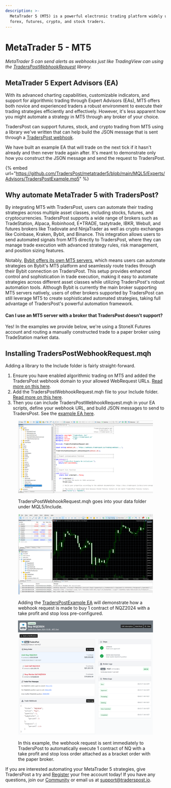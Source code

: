 ```yaml
---
description: >-
  MetaTrader 5 (MT5) is a powerful electronic trading platform widely used by
  forex, futures, crypto, and stock traders.
---
```


# MetaTrader 5 - MT5

_MetaTrader 5 can send alerts as webhooks just like TradingView can using the_ [_TradersPostWebhookRequest_](https://github.com/TradersPost/metatrader5) _library._&#x20;

## MetaTrader 5 Expert Advisors (EA)

With its advanced charting capabilities, customizable indicators, and support for algorithmic trading through Expert Advisors (EAs), MT5 offers both novice and experienced traders a robust environment to execute their trading strategies efficiently and effectively. However, it's less apparent how you might automate a strategy in MT5 through any broker of your choice.

TradersPost can support futures, stock, and crypto trading from MT5 using a library we've written that can help build the JSON message that is sent through a [TradersPost webhook](../core-concepts/webhooks.md).

We have built an example EA that will trade on the next tick if it hasn't already and then never trade again after. It's meant to demonstrate only how you construct the JSON message and send the request to TradersPost.&#x20;

{% embed url="https://github.com/TradersPost/metatrader5/blob/main/MQL5/Experts/Advisors/TradersPostExample.mq5" %}

## Why automate MetaTrader 5 with TradersPost?

By integrating MT5 with TradersPost, users can automate their trading strategies across multiple asset classes, including stocks, futures, and cryptocurrencies. TradersPost supports a wide range of brokers such as TradeStation, Alpaca, Robinhood, E\*TRADE, tastytrade, IBKR, Webull, and futures brokers like Tradovate and NinjaTrader as well as crypto exchanges like Coinbase, Kraken, Bybit, and Binance. This integration allows users to send automated signals from MT5 directly to TradersPost, where they can manage trade execution with advanced strategy rules, risk management, and position sizing features.

Notably, [Bybit offers its own MT5 servers](https://www.bybit.com/future-activity/en/mt5), which means users can automate strategies on Bybit's MT5 platform and seamlessly route trades through their Bybit connection on TradersPost. This setup provides enhanced control and sophistication in trade execution, making it easy to automate strategies across different asset classes while utilizing TradersPost's robust automation tools. Although Bybit is currently the main broker supporting MT5 servers natively, users of other brokers supported by TradersPost can still leverage MT5 to create sophisticated automated strategies, taking full advantage of TradersPost's powerful automation framework.

#### Can I use an MT5 server with a broker that TradersPost doesn't support?

Yes! In the examples we provide below, we're using a StoneX Futures account and routing a manually constructed trade to a paper broker using TradeStation market data.

## Installing TradersPostWebhookRequest.mqh

Adding a library to the Include folder is fairly straight-forward.&#x20;

1. Ensure you have enabled algorithmic trading on MT5 and added the TradersPost webhook domain to your allowed WebRequest URLs. [Read more on this here](https://github.com/TradersPost/metatrader5?tab=readme-ov-file#enabling-traderpost-and-webrequests-in-mt5).
2. Add the TradersPostWebhookRequest.mqh file to your Include folder. [Read more on this here](https://github.com/TradersPost/metatrader5?tab=readme-ov-file#setting-up-traderspostwebhookrequest-in-mt5).
3. Then you can include TradersPostWebhookRequest.mqh in your EA scripts, define your webhook URL, and build JSON messages to send to TradersPost. See the [example EA here](https://github.com/TradersPost/metatrader5/blob/main/MQL5/Experts/Advisors/TradersPostExample.mq5).

<figure><img src="../.gitbook/assets/image (7).png" alt=""><figcaption><p>TradersPostWebhookRequest.mqh goes into your data folder under MQL5/Include.</p></figcaption></figure>

<figure><img src="../.gitbook/assets/image (8).png" alt=""><figcaption><p>Adding the <a href="https://github.com/TradersPost/metatrader5/blob/main/MQL5/Experts/Advisors/TradersPostExample.mq5">TradersPostExample EA</a> will demonstrate how a webhook request is made to buy 1 contract of NQZ2024 with a take profit and stop loss pre-configured.</p></figcaption></figure>

<figure><img src="../.gitbook/assets/image (10).png" alt=""><figcaption><p>In this example, the webhook request is sent immediately to TradersPost to automatically execute 1 contract of NQ with a take profit and stop loss order attached as a bracket order with the paper broker.</p></figcaption></figure>

If you are interested automating your MetaTrader 5 strategies, give TradersPost a try and [Register](https://traderspost.io/register) your free account today! If you have any questions, join our [Community](https://traderspost.io/community) or email us at [support@traderspost.io](mailto:support@traderspost.io).
